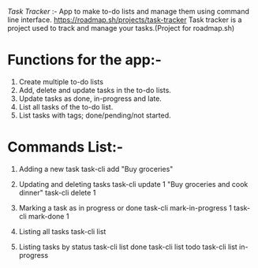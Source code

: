 *Task Tracker* :- App to make to-do lists and manage them using command line interface.
https://roadmap.sh/projects/task-tracker
Task tracker is a project used to track and manage your tasks.(Project for roadmap.sh)

# Functions for the app:-
1) Create multiple to-do lists
2) Add, delete and update tasks in the to-do lists.
3) Update tasks as done, in-progress and late.
4) List all tasks of the to-do list.
5) List tasks with tags; done/pending/not started.

# Commands List:-
1) Adding a new task
task-cli add "Buy groceries"

2) Updating and deleting tasks
task-cli update 1 "Buy groceries and cook dinner"
task-cli delete 1

3) Marking a task as in progress or done
task-cli mark-in-progress 1
task-cli mark-done 1

4) Listing all tasks
task-cli list

5) Listing tasks by status
task-cli list done
task-cli list todo
task-cli list in-progress
